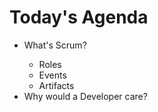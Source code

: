 # Today's Agenda
<ul>
<li>What's Scrum?</li>
<ul>
<li>Roles</li>
<li>Events</li>
<li>Artifacts</li>
</ul>
<li>Why would a Developer care?</li>
</ul>